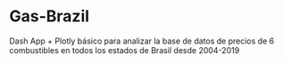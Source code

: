 # Gas-Brazil
Dash App + Plotly básico para analizar la base de datos de precios de 6 combustibles en todos los estados de Brasil desde 2004-2019
